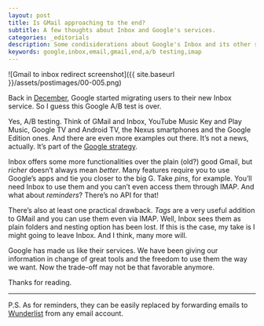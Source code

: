 ```yaml
---
layout: post
title: Is GMail approaching to the end?
subtitle: A few thoughts about Inbox and Google's services.
categories: _editorials
description: Some condisiderations about Google's Inbox and its other services 
keywords: google,inbox,email,gmail,end,a/b testing,imap
---
```


![Gmail to inbox redirect screenshot]({{ site.baseurl }}/assets/postimages/00-005.png)

Back in [December](http://www.forbes.com/sites/gordonkelly/2015/12/05/google-ending-gmail/#2715e4857a0b59d849f02b55), Google started migrating users to their new Inbox service. So I guess this Google A/B test is over.

Yes, A/B testing. Think of GMail and Inbox, YouTube Music Key and Play Music, Google TV and Android TV, the Nexus smartphones and the Google Edition ones. And there are even more examples out there. It’s not a news, actually. It’s part of the [Google strategy](http://arstechnica.com/business/2014/10/googles-product-strategy-make-two-of-everything/).

Inbox offers some more functionalities over the plain (old?) good Gmail, but *richer* doesn’t always mean *better*. Many features require you to use Google’s apps and tie you closer to the big G. Take *pins*, for example. You’ll need Inbox to use them and you can’t even access them through IMAP. And what about *reminders*? There’s no API for that!

There’s also at least one practical drawback. *Tags* are a very useful addition to GMail and you can use them even via IMAP. Well, Inbox sees them as plain folders and nesting option has been lost. If this is the case, my take is I might going to leave Inbox. And I think, many more will.

Google has made us like their services. We have been giving our information in change of great tools and the freedom to use them the way we want. Now the trade-off may not be that favorable anymore.

Thanks for reading.

- - -
P.S. As for reminders, they can be easily replaced by forwarding emails to [Wunderlist](http://wunderlist.com/) from any email account.
